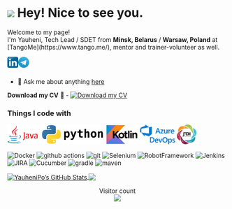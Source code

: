 <h1><img src="https://emojis.slackmojis.com/emojis/images/1531849430/4246/blob-sunglasses.gif?1531849430" width="30"/> Hey! Nice to see you.</h1>
<p>Welcome to my page! </br> I'm Yauheni, Tech Lead / SDET from <b>Minsk, Belarus</b> / <b>Warsaw, Poland</b> at [TangoMe](https://www.tango.me/), mentor and trainer-volunteer as well.</p>
<a href="https://www.linkedin.com/in/e-popovich">
  <img align="left" alt="Evgeny Popovich | LinkedIn" width="25px" src="https://raw.githubusercontent.com/YauheniPo/YauheniPo/master/assets/Linkedin.svg" />
</a>
<a href="https://t.me/YauheniPo">
  <img align="left" alt="Yauheni Po | Telegram" width="25px" src="https://raw.githubusercontent.com/YauheniPo/YauheniPo/master/assets/Telegram_logo.svg" />
</a>
<!-- <a href="skype:joncoffi1?chat">
  <img align="left" alt="Yauheni Papovich | Skype" width="25px" src="https://raw.githubusercontent.com/YauheniPo/YauheniPo/master/assets/Skype_logo.svg" />
</a> -->

<br />
<br />

- 💬 Ask me about anything [here](https://github.com/YauheniPo/YauheniPo/issues)


<b>Download my CV</b> 📃 - [![Download my CV](https://img.shields.io/badge/Download-File-blue.svg)](https://drive.google.com/file/d/1pbNmVzbjR4_8N80bx8PQDT6z7tnUSijn/view?usp=sharing)


<h3>Things I code with</h3>
<code><a href="https://www.oracle.com/java/"><img height="45" src="https://raw.githubusercontent.com/YauheniPo/YauheniPo/master/assets/java.png"></a></code>
<code><a href="https://www.python.org/"><img height="45" src="https://raw.githubusercontent.com/YauheniPo/YauheniPo/master/assets/python6.png"></a></code>
<code><a href="https://kotlinlang.org/"><img height="45" src="https://raw.githubusercontent.com/YauheniPo/YauheniPo/master/assets/kotlin3.jpg"></a></code>
<code><a href="https://dev.azure.com/YauheniPo"><img height="45" src="https://raw.githubusercontent.com/YauheniPo/YauheniPo/master/assets/azure2.png"></a></code>
<!-- <code><a href="https://robotframework.org/"><img height="45" src="https://raw.githubusercontent.com/YauheniPo/YauheniPo/master/assets/robot.jpeg"></a></code> -->
<code><a href="https://jdi-docs.github.io/jdi-light/"><img height="45" src="https://raw.githubusercontent.com/YauheniPo/YauheniPo/master/assets/jdi.jpeg"></a></code>
<p>
  <img alt="Docker" src="https://img.shields.io/badge/-Docker-46a2f1?style=flat-square&logo=docker&logoColor=white" />
  <img alt="github actions" src="https://img.shields.io/badge/-Github_Actions-2088FF?style=flat-square&logo=github-actions&logoColor=white" />
  <img alt="git" src="https://img.shields.io/badge/-Git-F05032?style=flat-square&logo=git&logoColor=white" />
  <img alt="Selenium" src="https://img.shields.io/badge/-Selenium-ea2845?style=flat-square&logo=selenium&logoColor=white" />
  <img alt="RobotFramework" src="https://img.shields.io/badge/-RobotFramework-43853d?style=flat-square&logo=robot-framework&logoColor=white" />
  <img alt="Jenkins" src="https://img.shields.io/badge/-Jenkins-13aa52?style=flat-square&logo=jenkins&logoColor=white" />
  <img alt="JIRA" src="https://img.shields.io/badge/-JIRA-B7178C?style=flat-square&logo=jira&logoColor=white" />
  <img alt="Cucumber" src="https://img.shields.io/badge/-Cucumber-F9A03C?style=flat-square&logo=cucumber&logoColor=white" />
  <img alt="gradle" src="https://img.shields.io/badge/-gradle-5849BE?style=flat-square&logo=gradle&logoColor=white" />
  <img alt="maven" src="https://img.shields.io/badge/-maven-430098?style=flat-square&logo=maven&logoColor=white" />
</p>

<a href="https://github.com/YauheniPo">
  <img align="center" alt="YauheniPo’s GitHub Stats" src="https://github-readme-stats.vercel.app/api?username=YauheniPo&show_icons=true&include_all_commits=true&hide-border=true"/>
</a>
<a href="https://github.com/YauheniPo">
  <img align="center" src="https://github-readme-stats.vercel.app/api/top-langs/?username=YauheniPo&layout=compact" />
</a>
<!--- 
<a href="https://github.com/YauheniPo/py_telegram_popot_bot">
  <img align="center" src="https://github-readme-stats.vercel.app/api/pin/?username=YauheniPo&repo=py_telegram_popot_bot&theme=radical" />
</a>
--->
<br />

<p align="center"> 
  Visitor count<br>
  <img src="https://profile-counter.glitch.me/YauheniPo/count.svg" />
</p>
